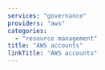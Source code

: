 ```yaml
---
services: "governance"
providers: "aws"
categories:
  - "resource management"
title: "AWS accounts"
linkTitle: "AWS accounts"
---
```

